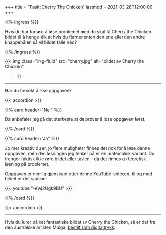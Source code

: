 +++
title = "Fasit: Cherry The Chicken"
lastmod = 2021-03-28T12:00:00
+++

{{% ingress %}}

Hvis du har forsøkt å løse problemet med du skal få Cherry the Chicken-bildet til å henge slik at
hvis du fjerner enten den ene eller den andre knappenålen så vil bildet falle ned?

{{% /ingress %}}

{{< img
 class="img-fluid"
 src="cherry.jpg"
 alt="bildet av Cherry the Chicken"
>}}

---

Har du forsøkt å løse oppgaven?

{{< accordion >}}

{{% card header="Nei" %}}

Da anbefaler jeg på det sterkeste at du prøver å løse oppgaven først.

{{% /card %}}

{{% card header="Ja" %}}

Jo mer kreativ du er, jo flere muligheter finnes det nok for å løse denne oppgaven, men den
løsningen jeg tenker på er en matematisk variant. Du trenger faktisk ikke røre bildet eller tavlen -
da det finnes en teoretisk løsning på problemet.

Oppgaven er nemlig gjenskapt etter denne YouTube-videoen, til og med bildet er det samme:

{{< youtube "-eVd2Ugk9BU" >}}

{{% /card %}}

{{< /accordion >}}

---

Hvis du lurer på det fantastiske bildet av Cherry the Chicken, så er det fra den australske artisten
Mulga, [bestilt som digitaltrykk](https://mulgatheartist.com.au/products/cherry-the-chicken-print).
